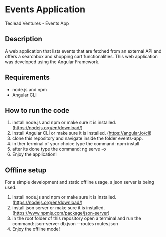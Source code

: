 # Events Application
Teclead Ventures - Events App

## Description ##

A web application that lists events that are fetched from an external API and offers a searchbox and shopping cart functionalities. 
This web application was developed using the Angular Framework.

## Requirements ##

- node.js and npm
- Angular CLI

## How to run the code ##

1. install node.js and npm or make sure it is installed. (https://nodejs.org/en/download/)
2. install Angular CLI or make sure it is installed. (https://angular.io/cli)
3. clone this repository and navigate inside the folder events-app.
4. in ther terminal of your choice type the command: npm install
5. after its done type the command: ng serve -o
6. Enjoy the application!

## Offline setup ##

For a simple development and static offline usage, a json server is being used.

1. install node.js and npm or make sure it is installed. (https://nodejs.org/en/download/)
2. install json server or make sure it is installed. (https://www.npmjs.com/package/json-server)
3. in the root folder of this repository open a terminal and run the command: json-server db.json --routes routes.json
4. Enjoy the offline mode!
